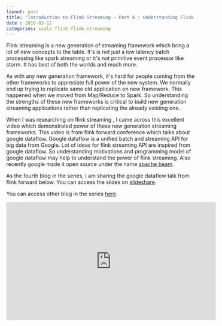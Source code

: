 ```yaml
---
layout: post
title: "Introduction to Flink Streaming - Part 4 : Understanding Flink's Advanced Stream Processing using Google Data Flow"
date : 2016-03-12
categories: scala flink flink-streaming
---
```

Flink streaming is a new generation of streaming framework which bring a lot of new concepts to the table. It's is not just a low latency batch processing like spark streaming or it's not primitive event processor like storm. It has best of both the worlds and much more. 

As with any new generation framework, it's hard for people coming from the other frameworks to appreciate full power of the new system. We normally end up trying to replicate same old application on new framework. This happened when we moved from Map/Reduce to Spark. So understanding the strengths of these new frameworks is critical to build new generation streaming applications rather than replicating the already existing one. 

When I was researching on flink streaming , I came across this excellent video which demonstrated power of these new generation streaming frameworks. This video is from flink forward conference which talks about google dataflow. Google dataflow is a unified batch and streaming API for big data from Google. Lot of ideas for flink streaming API are inspired from google dataflow. So understanding motivations and programming model of google dataflow may help to understand the power of flink streaming. Also recently google made it open source under the name [apache beam](https://wiki.apache.org/incubator/BeamProposal).

As the fourth blog in the series, I am sharing the google dataflow talk from flink forward below. You can access the slides on [slideshare](http://www.slideshare.net/FlinkForward/william-vambenepe-google-cloud-dataflow-and-flink-stream-processing-by-default).

You can access other blog in the series [here](/categories/flink-streaming/).

<div class="video-container"> <iframe src="https://www.youtube.com/embed/y7f6wksGM6c" frameborder="0" width="560" height="315"></iframe> </div>

